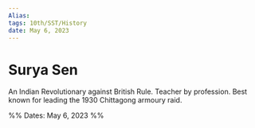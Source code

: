 ```yaml
---
Alias:
tags: 10th/SST/History
date: May 6, 2023
---
```

# Surya Sen
An Indian Revolutionary against British Rule. Teacher by profession. Best known for leading the 1930 Chittagong armoury raid.

%%
Dates: May 6, 2023
%%